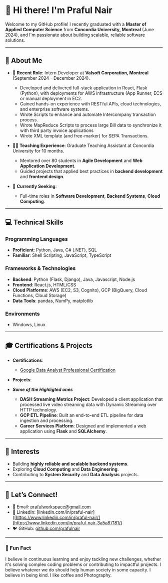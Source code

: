 # 👋 Hi there! I'm Praful Nair

Welcome to my GitHub profile! I recently graduated with a **Master of Applied Computer Science** from **Concordia University, Montreal** (June 2024), and I'm passionate about building scalable, reliable software solutions.

---

## 🌟 About Me

- 💼 **Recent Role**: Intern Developer at **Valsoft Corporation, Montreal** (September 2024 - December 2024).
  - Developed and delivered full-stack application in React, Flask (Python), with deployments for AWS infrastructure (App Runner, ECS or manual deployment in EC2.
  - Gained hands-on experience with RESTful APIs, cloud technologies, and enterprise software systems.
  - Wrote Scripts to enhance and automate Intercompany transaction process.
  - Wrote MapReduce Scripts to process large Bill data to synchronize it with third party invoice applications
  - Wrote XML template (and free-marker) for SEPA Transactions. 

- 👨‍🏫 **Teaching Experience**: Graduate Teaching Assistant at Concordia University for 10 months.
  - Mentored over 80 students in **Agile Development** and **Web Application Development**.
  - Guided projects that applied best practices in **backend development** and **frontend design**.

- 🎯 **Currently Seeking**: 
  - Full-time roles in **Software Development**, **Backend Systems**, **Cloud Computing**.

---

## 💻 Technical Skills

### Programming Languages
- **Proficient**: Python, Java, C# (.NET), SQL
- **Familiar**: Shell Scripting, JavaScript, TypeScript

### Frameworks & Technologies
- **Backend**: Python (Flask, Django), Java, Javascript, Node.js
- **Frontend**: React.js, HTML/CSS
- **Cloud Platforms**: AWS (EC2, S3, Cognito), GCP (BigQuery, Cloud Functions, Cloud Storage)
- **Data Tools**: pandas, NumPy, matplotlib

### Environments
- Windows, Linux

---

## 🎓 Certifications & Projects

- **Certifications**:
  - [Google Data Analyst Professional Certification](https://www.coursera.org/professional-certificates/google-data-analytics)

- **Projects**:
- ***Some of the Highligted ones***
  - **DASH Streaming Metrics Project**: Developed a client application that processed live video streaming data with Dynamic Streaming over HTTP technology.
  - **GCP ETL Pipeline**: Built an end-to-end ETL pipeline for data ingestion and processing.
  - **Career Services Platform**: Designed and implemented a web application using **Flask** and **SQLAlchemy**.

---

## 🌱 Interests
- Building **highly reliable and scalable backend systems**.
- Exploring **Cloud Computing** and **Data Engineering**.
- Contributing to **System Security** and **Data Analysis** projects.

---

## 💬 Let’s Connect!

- 📧 Email: [prafulworkspace@gmail.com](mailto:prafulworkspace@gmail.com)
- 🔗 LinkedIn: [linkedin.com/in/praful-nair]([https://www.linkedin.com/in/praful-nair/](https://www.linkedin.com/in/praful-nair-3a5a87181/)
- 🐦 GitHub: [github.com/prafulnair](https://github.com/prafulnair)

---

### 🌟 Fun Fact
I believe in continuous learning and enjoy tackling new challenges, whether it's solving complex coding problems or contributing to impactful projects. I believe whatever we do should help human society in some capacity. I believe in being kind. I like coffee and Photography. 

<!---
prafulnair/prafulnair is a ✨ special ✨ repository because its `README.md` (this file) appears on your GitHub profile.
You can click the Preview link to take a look at your changes.
--->
